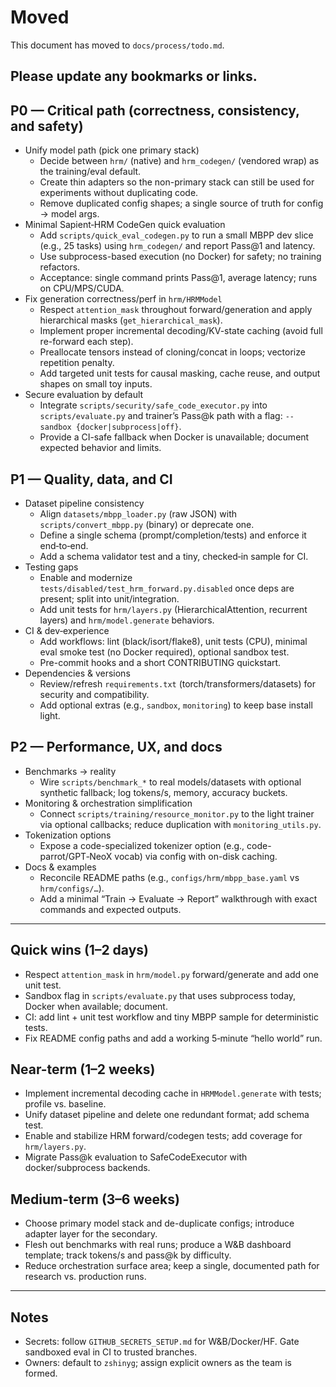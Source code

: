 # Moved

This document has moved to `docs/process/todo.md`.

Please update any bookmarks or links.
---

## P0 — Critical path (correctness, consistency, and safety)
- Unify model path (pick one primary stack)
  - Decide between `hrm/` (native) and `hrm_codegen/` (vendored wrap) as the training/eval default.
  - Create thin adapters so the non-primary stack can still be used for experiments without duplicating code.
  - Remove duplicated config shapes; a single source of truth for config → model args.
- Minimal Sapient‑HRM CodeGen quick evaluation
  - Add `scripts/quick_eval_codegen.py` to run a small MBPP dev slice (e.g., 25 tasks) using `hrm_codegen/` and report Pass@1 and latency.
  - Use subprocess-based execution (no Docker) for safety; no training refactors.
  - Acceptance: single command prints Pass@1, average latency; runs on CPU/MPS/CUDA.
- Fix generation correctness/perf in `hrm/HRMModel`
  - Respect `attention_mask` throughout forward/generation and apply hierarchical masks (`get_hierarchical_mask`).
  - Implement proper incremental decoding/KV-state caching (avoid full re-forward each step).
  - Preallocate tensors instead of cloning/concat in loops; vectorize repetition penalty.
  - Add targeted unit tests for causal masking, cache reuse, and output shapes on small toy inputs.
- Secure evaluation by default
  - Integrate `scripts/security/safe_code_executor.py` into `scripts/evaluate.py` and trainer’s Pass@k path with a flag: `--sandbox {docker|subprocess|off}`.
  - Provide a CI-safe fallback when Docker is unavailable; document expected behavior and limits.

## P1 — Quality, data, and CI
- Dataset pipeline consistency
  - Align `datasets/mbpp_loader.py` (raw JSON) with `scripts/convert_mbpp.py` (binary) or deprecate one.
  - Define a single schema (prompt/completion/tests) and enforce it end‑to‑end.
  - Add a schema validator test and a tiny, checked‑in sample for CI.
- Testing gaps
  - Enable and modernize `tests/disabled/test_hrm_forward.py.disabled` once deps are present; split into unit/integration.
  - Add unit tests for `hrm/layers.py` (HierarchicalAttention, recurrent layers) and `hrm/model.generate` behaviors.
- CI & dev‑experience
  - Add workflows: lint (black/isort/flake8), unit tests (CPU), minimal eval smoke test (no Docker required), optional sandbox test.
  - Pre-commit hooks and a short CONTRIBUTING quickstart.
- Dependencies & versions
  - Review/refresh `requirements.txt` (torch/transformers/datasets) for security and compatibility.
  - Add optional extras (e.g., `sandbox`, `monitoring`) to keep base install light.

## P2 — Performance, UX, and docs
- Benchmarks → reality
  - Wire `scripts/benchmark_*` to real models/datasets with optional synthetic fallback; log tokens/s, memory, accuracy buckets.
- Monitoring & orchestration simplification
  - Connect `scripts/training/resource_monitor.py` to the light trainer via optional callbacks; reduce duplication with `monitoring_utils.py`.
- Tokenization options
  - Expose a code-specialized tokenizer option (e.g., code-parrot/GPT‑NeoX vocab) via config with on-disk caching.
- Docs & examples
  - Reconcile README paths (e.g., `configs/hrm/mbpp_base.yaml` vs `hrm/configs/…`).
  - Add a minimal “Train → Evaluate → Report” walkthrough with exact commands and expected outputs.

---

## Quick wins (1–2 days)
- Respect `attention_mask` in `hrm/model.py` forward/generate and add one unit test.
- Sandbox flag in `scripts/evaluate.py` that uses subprocess today, Docker when available; document.
- CI: add lint + unit test workflow and tiny MBPP sample for deterministic tests.
- Fix README config paths and add a working 5‑minute “hello world” run.

## Near-term (1–2 weeks)
- Implement incremental decoding cache in `HRMModel.generate` with tests; profile vs. baseline.
- Unify dataset pipeline and delete one redundant format; add schema test.
- Enable and stabilize HRM forward/codegen tests; add coverage for `hrm/layers.py`.
- Migrate Pass@k evaluation to SafeCodeExecutor with docker/subprocess backends.

## Medium-term (3–6 weeks)
- Choose primary model stack and de-duplicate configs; introduce adapter layer for the secondary.
- Flesh out benchmarks with real runs; produce a W&B dashboard template; track tokens/s and pass@k by difficulty.
- Reduce orchestration surface area; keep a single, documented path for research vs. production runs.

---

## Notes
- Secrets: follow `GITHUB_SECRETS_SETUP.md` for W&B/Docker/HF. Gate sandboxed eval in CI to trusted branches.
- Owners: default to `zshinyg`; assign explicit owners as the team is formed.
